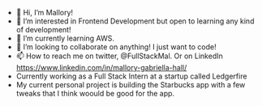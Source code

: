 - 👋 Hi, I’m Mallory!
- 👀 I’m interested in Frontend Development but open to learning any kind of development!
- 🌱 I’m currently learning AWS.
- 💞️ I’m looking to collaborate on anything! I just want to code!
- 📫 How to reach me on twitter, @FullStackMal. Or on LinkedIn https://www.linkedin.com/in/mallory-gabriella-hall/
- Currently working as a Full Stack Intern at a startup called Ledgerfire
- My current personal project is building the Starbucks app with a few tweaks that I think woould be good for the app.
